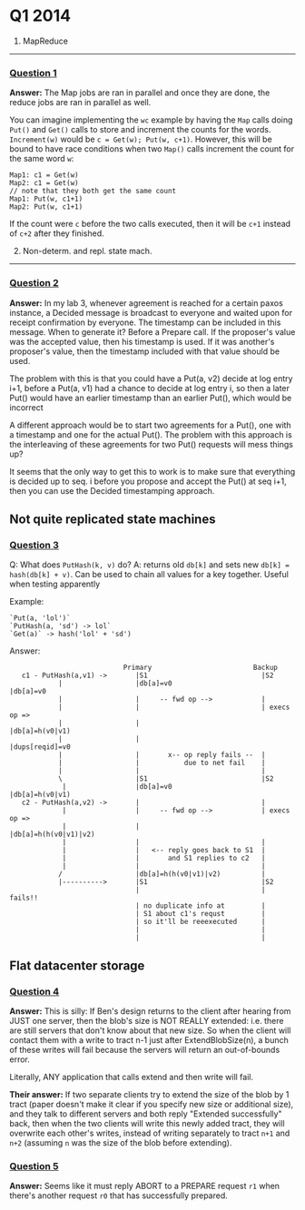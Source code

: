 Q1 2014
=======

1. MapReduce
------------

### [Question 1](qs/q14-1-1.png)

**Answer:** The Map jobs are ran in parallel and once they are done, the reduce jobs are ran in parallel as well.

You can imagine implementing the `wc` example by having the `Map` calls doing `Put()` and `Get()` calls to store and increment the counts for the words. `Increment(w)` would be `c = Get(w); Put(w, c+1)`. However, this will be bound to have race conditions when two `Map()` calls increment the count for the same word `w`:

    Map1: c1 = Get(w) 
    Map2: c1 = Get(w)
    // note that they both get the same count
    Map1: Put(w, c1+1)
    Map2: Put(w, c1+1)

If the count were `c` before the two calls executed, then it will be `c+1` instead of `c+2` after they finished.

2. Non-determ. and repl. state mach.
------------------------------------

### [Question 2](qs/q14-2-2.png)

**Answer:** In my lab 3, whenever agreement is reached for a certain paxos instance, a Decided message is broadcast to everyone and waited upon for receipt confirmation by everyone. The timestamp can be included in this message. When to generate it? Before a Prepare call. If the proposer's value was the accepted value, then his timestamp is used. If it was another's proposer's value, then the timestamp included with that value should be used.

The problem with this is that you could have a Put(a, v2) decide at log entry i+1, before a Put(a, v1) had a chance to decide at log entry i, so then a later Put() would have an earlier timestamp than an earlier Put(), which would be incorrect

A different approach would be to start two agreements for a Put(), one with a timestamp and one for the actual Put(). The problem with this approach is the interleaving of these agreements for two Put() requests will mess things up?

It seems that the only way to get this to work is to make sure that everything is decided up to seq. i before you propose and accept the Put() at seq i+1, then you can use the Decided timestamping approach. 

Not quite replicated state machines
-----------------------------------

### [Question 3](qs/q14-3-3.pdf)

Q: What does `PutHash(k, v)` do?
A: returns old `db[k]` and sets new `db[k] = hash(db[k] + v)`. Can be used to chain all values for a key together. Useful when testing apparently

Example:

    `Put(a, 'lol')`
    `PutHash(a, 'sd') -> lol`
    `Get(a)` -> hash('lol' + 'sd')


Answer:

                                Primary                         Backup
       c1 - PutHash(a,v1) ->       |S1                            |S2
                |                  |db[a]=v0                      |db[a]=v0
                |                  |     -- fwd op -->            |
                |                  |                              | execs op =>
                |                  |                              |db[a]=h(v0|v1)
                |                  |                              |dups[reqid]=v0 
                |                  |       x-- op reply fails --  | 
                |                  |           due to net fail    |
                |                  |                              |
                \                  |S1                            |S2
                 |                 |db[a]=v0                      |db[a]=h(v0|v1)      
       c2 - PutHash(a,v2) ->       |                              |
                 |                 |     -- fwd op -->            | execs op =>        
                 |                 |                              |db[a]=h(h(v0|v1)|v2)
                 |                 |                              |
                 |                 |   <-- reply goes back to S1  |
                 |                 |       and S1 replies to c2   |
                 |                 |                              |
                /                  |db[a]=h(h(v0|v1)|v2)          |
                |---------->       |S1                            |S2
                                   |                              | fails!!
                                   | no duplicate info at         |
                                   | S1 about c1's requst         |
                                   | so it'll be reeexecuted      |
                                   |                              |
                                   |                              |

Flat datacenter storage
-----------------------

### [Question 4](qs/q14-4-4.png)

**Answer:** This is silly: If Ben's design returns to the client after hearing from JUST one server, then the blob's size is NOT REALLY extended: i.e. there are still servers that don't know about that new size. So when the client will contact them with a write to tract n-1 just after ExtendBlobSize(n), a bunch of these writes will fail because the servers will return an out-of-bounds error.

Literally, ANY application that calls extend and then write will fail.

**Their answer:** If two separate clients try to extend the size of the blob by 1 tract (paper doesn't make it clear if you specify new size or additional size), and they talk to different servers and both reply "Extended successfully" back, then when the two clients will write this newly added tract, they will overwrite each other's writes, instead of writing separately to tract `n+1` and `n+2` (assuming `n` was the size of the blob before extending).

### [Question 5](qs/q14-4-5.png)

**Answer:** Seems like it must reply ABORT to a PREPARE request `r1` when there's another request `r0` that has successfully prepared.
